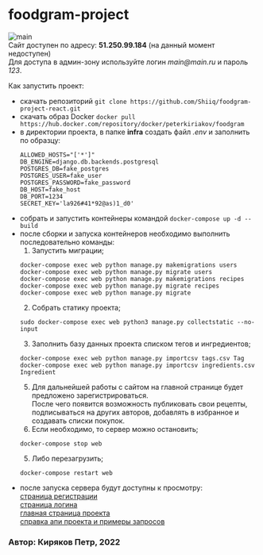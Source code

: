# foodgram-project
![main](https://github.com/Shiiq/foodgram-project-react/actions/workflows/foodgram-backend.yml/badge.svg)  
Сайт доступен по адресу: **51.250.99.184** (на данный момент недоступен)  
Для доступа в админ-зону используйте логин _main@main.ru_ и пароль _123_.  

Как запустить проект:
- скачать репозиторий ```git clone https://github.com/Shiiq/foodgram-project-react.git```
- скачать образ Docker ```docker pull https://hub.docker.com/repository/docker/peterkiriakov/foodgram```
- в директории проекта, в папке **infra** создать файл _.env_ и заполнить по образцу:
  ```
  ALLOWED_HOSTS="['*']"
  DB_ENGINE=django.db.backends.postgresql
  POSTGRES_DB=fake_postgres
  POSTGRES_USER=fake_user
  POSTGRES_PASSWORD=fake_password
  DB_HOST=fake_host
  DB_PORT=1234
  SECRET_KEY='la926#41*92@as)1_d0'
  ```
- собрать и запустить контейнеры командой ```docker-compose up -d --build```
- после сборки и запуска контейнеров необходимо выполнить последовательно команды:
  1. Запустить миграции;
  ```
  docker-compose exec web python manage.py makemigrations users
  docker-compose exec web python manage.py migrate users
  docker-compose exec web python manage.py makemigrations recipes
  docker-compose exec web python manage.py migrate recipes
  docker-compose exec web python manage.py migrate
  ```
  2. Собрать статику проекта;
  ```
  sudo docker-compose exec web python3 manage.py collectstatic --no-input
  ```
  3. Заполнить базу данных проекта списком тегов и ингредиентов;
  ```
  docker-compose exec web python manage.py importcsv tags.csv Tag
  docker-compose exec web python manage.py importcsv ingredients.csv Ingredient
  ```
  5. Для дальнейшей работы с сайтом на главной странице будет предложено зарегистрироваться.  
  После чего появится возможность публиковать свои рецепты, подписываться на других авторов, добавлять в избранное и создавать списки покупок.
  6. Если необходимо, то сервер можно остановить;
  ```
  docker-compose stop web
  ```
  5. Либо перезагрузить;
  ```
  docker-compose restart web
  ```
- после запуска сервера будут доступны к просмотру:  
[страница регистрации](http://51.250.99.184/signup)  
[страница логина](http://51.250.99.184/signin)  
[главная страница проекта](http://51.250.99.184/recipes)  
[справка апи проекта и примеры запросов](http://51.250.99.184/api/docs/)

### Автор: Киряков Петр, 2022
